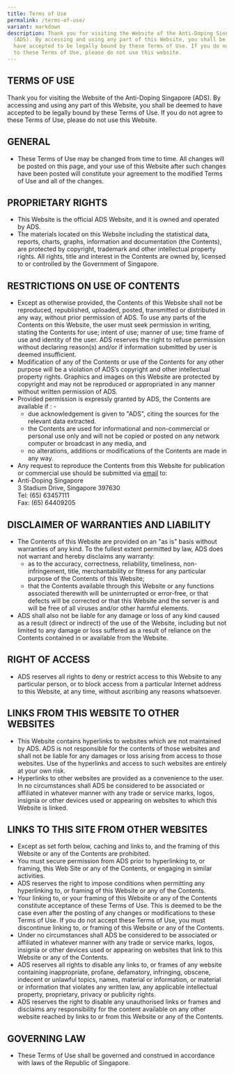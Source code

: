 ```yaml
---
title: Terms of Use
permalink: /terms-of-use/
variant: markdown
description: Thank you for visiting the Website of the Anti-Doping Singapore
  (ADS). By accessing and using any part of this Website, you shall be deemed to
  have accepted to be legally bound by these Terms of Use. If you do not agree
  to these Terms of Use, please do not use this website.
---
```

TERMS OF USE
------------

Thank you for visiting the Website of the Anti-Doping Singapore (ADS). By accessing and using any part of this Website, you shall be deemed to have accepted to be legally bound by these Terms of Use. If you do not agree to these Terms of Use, please do not use this Website.

GENERAL
-------

*   These Terms of Use may be changed from time to time. All changes will be posted on this page, and your use of this Website after such changes have been posted will constitute your agreement to the modified Terms of Use and all of the changes.

PROPRIETARY RIGHTS
------------------

*   This Website is the official ADS Website, and it is owned and operated by ADS.
*   The materials located on this Website including the statistical data, reports, charts, graphs, information and documentation (the Contents), are protected by copyright, trademark and other intellectual property rights. All rights, title and interest in the Contents are owned by, licensed to or controlled by the Government of Singapore.

RESTRICTIONS ON USE OF CONTENTS
-------------------------------

*   Except as otherwise provided, the Contents of this Website shall not be reproduced, republished, uploaded, posted, transmitted or distributed in any way, without prior permission of ADS. To use any parts of the Contents on this Website, the user must seek permission in writing, stating the Contents for use; intent of use; manner of use; time frame of use and identity of the user. ADS reserves the right to refuse permission without declaring reason(s) and/or if information submitted by user is deemed insufficient.
*   Modification of any of the Contents or use of the Contents for any other purpose will be a violation of ADS’s copyright and other intellectual property rights. Graphics and images on this Website are protected by copyright and may not be reproduced or appropriated in any manner without written permission of ADS.
*   Provided permission is expressly granted by ADS, the Contents are available if : -
    *   due acknowledgement is given to "ADS", citing the sources for the relevant data extracted.
    *   the Contents are used for informational and non-commercial or personal use only and will not be copied or posted on any network computer or broadcast in any media, and
    *   no alterations, additions or modifications of the Contents are made in any way.
*   Any request to reproduce the Contents from this Website for publication or commercial use should be submitted via [email](mailto:ads@sport.gov.sg) to:
*   Anti-Doping Singapore  
    3 Stadium Drive, Singapore 397630  
Tel: (65) 63457111  
Fax: (65) 64409205

DISCLAIMER OF WARRANTIES AND LIABILITY
--------------------------------------

*   The Contents of this Website are provided on an "as is" basis without warranties of any kind. To the fullest extent permitted by law, ADS does not warrant and hereby disclaims any warranty:
    *   as to the accuracy, correctness, reliability, timeliness, non-infringement, title, merchantability or fitness for any particular purpose of the Contents of this Website;
    *   that the Contents available through this Website or any functions associated therewith will be uninterrupted or error-free, or that defects will be corrected or that this Website and the server is and will be free of all viruses and/or other harmful elements.
*   ADS shall also not be liable for any damage or loss of any kind caused as a result (direct or indirect) of the use of the Website, including but not limited to any damage or loss suffered as a result of reliance on the Contents contained in or available from the Website.

RIGHT OF ACCESS
---------------

*   ADS reserves all rights to deny or restrict access to this Website to any particular person, or to block access from a particular Internet address to this Website, at any time, without ascribing any reasons whatsoever.

LINKS FROM THIS WEBSITE TO OTHER WEBSITES
-----------------------------------------

*   This Website contains hyperlinks to websites which are not maintained by ADS. ADS is not responsible for the contents of those websites and shall not be liable for any damages or loss arising from access to those websites. Use of the hyperlinks and access to such websites are entirely at your own risk.
*   Hyperlinks to other websites are provided as a convenience to the user. In no circumstances shall ADS be considered to be associated or affiliated in whatever manner with any trade or service marks, logos, insignia or other devices used or appearing on websites to which this Website is linked.

LINKS TO THIS SITE FROM OTHER WEBSITES
--------------------------------------

*   Except as set forth below, caching and links to, and the framing of this Website or any of the Contents are prohibited.
*   You must secure permission from ADS prior to hyperlinking to, or framing, this Web Site or any of the Contents, or engaging in similar activities.
*   ADS reserves the right to impose conditions when permitting any hyperlinking to, or framing of this Website or any of the Contents.
*   Your linking to, or your framing of this Website or any of the Contents constitute acceptance of these Terms of Use. This is deemed to be the case even after the posting of any changes or modifications to these Terms of Use. If you do not accept these Terms of Use, you must discontinue linking to, or framing of this Website or any of the Contents.
*   Under no circumstances shall ADS be considered to be associated or affiliated in whatever manner with any trade or service marks, logos, insignia or other devices used or appearing on websites that link to this Website or any of the Contents.
*   ADS reserves all rights to disable any links to, or frames of any website containing inappropriate, profane, defamatory, infringing, obscene, indecent or unlawful topics, names, material or information, or material or information that violates any written law, any applicable intellectual property, proprietary, privacy or publicity rights.
*   ADS reserves the right to disable any unauthorised links or frames and disclaims any responsibility for the content available on any other website reached by links to or from this Website or any of the Contents.

GOVERNING LAW
-------------

*   These Terms of Use shall be governed and construed in accordance with laws of the Republic of Singapore.